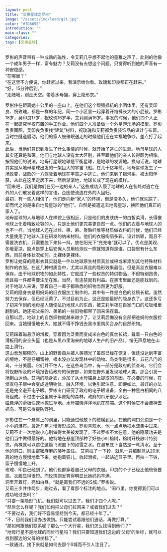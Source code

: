 ```yaml
---
layout: post
title: "交换星球之罗彬"
image: "/assets/img/load/git.jpg"
color: "#7D669E"
introduction: ""
main-class: ""
categories: 
tags: [交换星球]
---
```

罗彬的声音带有一种成熟的磁性，令艾莉几乎想不起他的童稚之声了。此刻的他像一个成年男子一样，富有魅力？艾莉没有去想这个问题。只觉得听到他的声音有一种安稳感。  
“在哪里？”   
“在这里不方便说，你赶紧过来，我演示给你看。玫瑰和印良都正在赶来。”  
“好，15分钟后到。”  
“走陆地，别走天空。带着水母猫，穿上隐形衣。”  



罗彬住在距离她十公里的一座山上。在他们这个顽强抵抗的小团体里，还有吴印良、祝玫瑰，都是一样的年纪，同一个小区里一起穿着开裆裤长大的小屁孩。罗彬18岁，吴印良17岁，祝玫瑰16岁半，艾莉刚满16岁。事发的时候，他们四个人正在一起研究学校布置的手工作业。他们四个人准备做一个外星游乐场的模型。罗彬负责画图，吴印良负责找“建筑”材料，祝玫瑰和艾莉都负责装饰品的设计与布置。当时空隧道启动，他们的家人被催眠送走的时候他们还在幸福地争吵，差点打了起来。    
此后，当他们意识到发生了什么事情的时候，就开始了逃亡的生涯。地母星球的人其实还算是和蔼。他们与地球人没有太大区别，甚至跟他们的亲人长得颇为相像。按照他们的说法，地母行星跟地球是平衡星球，是地球的发源地。换句话说，地球其实是从地母星球出发的一架巨大的宇宙飞船。在几十亿年前，地母星球发生了一场政变，战败的一方驾驶着地球在宇宙之中逃亡。他们来到了银河系，被太阳俘获，从此在这里定居下来，然后渐渐地，地球长成了现在的模样。    
“回来吧，我们是你们在另一边的亲人。”这些成功入侵了地球的人在各处对逃亡在外的人们散发着这样的言语，企图使流连在外的人回归。  
最初，有一些人相信了，他们走向新“家人”的怀抱，但是没多久，他们就失踪了，却而代之的是来自地母星球的“他们”。自然是被遣送去地母星球，换回他们真正的家人了。   
地母星球的人与地球人在样貌上很相近，只是他们的皮肤统一的白皙柔滑，长得像地球上化着精致妆容的人，只是比他们更完美更自然一点。他们的衣着与地球人的也不一样。当地球人还在以丝、棉、麻、聚酯纤维等材质做衣料的时候，他们已经大量使用了地球人正在研发的纳米材料。他们的衣服绚丽多彩，设计新颖，而且不需要洗衣机，只需要脱下来抖一抖，放在阳光下“充充电”就可以了。优点是美观、冬暖夏凉，缺点是穿上后安保人员用检测仪一照就知道你是谁，口袋里有什么东西，目前身体状况如何。比裸体更裸体。  
罗彬让她穿的隐形衣其实就是一件以地球原生材质真丝或棉或麻添加其他特殊材料制作的衣服。在这几种材质当中，尤其以真丝的隐形效果最佳，但是真丝衣服难以保存。由于地球织物的如此特性，它就成了一些权贵的特供物品，不但特别昂贵，而且每一件都需要注册在案。当然，有违禁就有利益。在黑市里面还是能找到的。对于地球人来讲，穿着自己一辈子都熟悉的织物当然更为舒服。  
艾莉的隐身衣是用妈妈的旧衣服加工制作的。其中有一件是白色的丝质长裙。虽然努力去保存，但已经泛黄了。不过目前为止，这还是她最好的隐身衣了。这还多亏了初来乍到的地母星人随便乱扔地球人的东西，被艾莉半夜在自家门口的垃圾堆里翻到的。她还把父亲的、弟弟的一些旧物都带了回来保存着。  
自那以后，地球上的自然织物就越来越少了。让艾莉后悔没有全部把爸妈的衣服捡回来。当她慢慢地长大，她就不得不挣钱去黑市里购买合身的自然织物。  

艾莉踩着磁悬浮的滑板，穿着因为泛黄而变成米白色的真丝长裙，戴着一只白色的滑板用的安全头盔（也是从黑市里淘来的地球人生产的旧产品），悄无声息地在山路上滑行。  
这山葱葱郁郁的，山上的野兽自从被人类捕光了虽然已经在恢复，但还没达到丰富的境地，不是仔细留神，根本没办法发现林中的动物。鸟类倒是很多。五花八门的鸟，十分美丽。它们并不怕人。在这些鸟当中，有一部分是政府的侦查鸟。它们会将视野所及的环境报告给政府的保安部，如果在野外里发现地球人类，那会引发一场剿山运动。艾莉的隐身衣，添加了从水母猫身上提取的基因，在必要的时候，在侦查电子眼中会变成透明物体，融入环境，以免引起注意。即便如此，最好的办法还是完全避开电子眼。罗彬专门研究了政府的电子眼设备，全由一种黑白相间的八哥组成。不过由于这里属于半原始的森林，政府的爪牙很少涉足。  
磁悬浮的滑板快速地掠过草地。水母猫懒洋洋地趴在前端。这个时候它不会费神去抓鸟。可是它得提防野狗。  


罗彬住在一个悬崖上的洞里，只能通过他放下的榄梯到达。在他的洞口旁边是一个小小的瀑布。最近几年才慢慢形成的。罗彬喜欢水，他一点点地把水流集中过来。艾莉不止一次地说小心别做得太美被发现了。不过罗彬不太在意，他的隐蔽功夫是他们当中做得最好的。他特地在悬崖顶部种了好些小叶榕树，榕树开枝散叶特别快，两棵就可以遮住这篇飞流直下的如雪之水。在瀑布底下当然是一弯清水。至于他的洞口，则由密密麻麻的藤叶盖住。
艾莉拉了一下铃，就见一只编制蓝从20米高的地方慢慢地垂下来。她抱着猫儿，收起滑板，一起站近篮子里。再拉一下铃，篮子慢慢地上升。  
玫瑰、印良已经到了。他们也都穿着自己父母的衣服。印良的个子已经比他爸爸要高，衣服显得很短。而玫瑰则发育得明显比她妈妈丰满。  
洞里开着灯，亮如白昼。“就是离我们不远的S城。”罗彬说。  
艾莉三步并作两步，跑过去，看了看那个标注的地点。“闹市里。你觉得我们可以成功地过去吗？”  
“只要一架隐形飞机。我们就可以过去了。我们才四个人呢。”  
“然后怎么样呢？我们如何把父母们拉回来？或者我们过去？”  
“不要过去，我们好不容易坚持到今天。都已经十年了。”    
“不，目前我们没办法做到。只能尝试着跟他们通话，再做打算。”  
“那如何跟他们联系呢？那么一个大行星，我们怎么找得到他们？”  
“地母行星不是地球的同步行星吗？我们只要知道我们这边的‘父母’的坐标，就可以找到那边的父母的坐标了。”  
一致通过。接下来就是如何去那个S城而不引人注目了。

